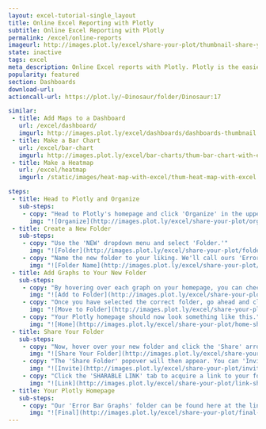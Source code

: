 ```yaml
---
layout: excel-tutorial-single_layout
title: Online Excel Reporting with Plotly
subtitle: Online Excel Reporting with Plotly
permalink: /excel/online-reports
imageurl: http://images.plot.ly/excel/share-your-plot/thumbnail-share-your-plot.png
state: inactive
tags: excel
meta_description: Online Excel reports with Plotly. Plotly is the easiest and fastest way to make charts, reports, and dashboards online.
popularity: featured
section: Dashboards
download-url: 
actioncall-url: https://plot.ly/~Dinosaur/folder/Dinosaur:17

similar:
 - title: Add Maps to a Dashboard
   url: /excel/dashboard/
   imgurl: http://images.plot.ly/excel/dashboards/dashboards-thumbnail.png
 - title: Make a Bar Chart
   url: /excel/bar-chart
   imgurl: http://images.plot.ly/excel/bar-charts/thum-bar-chart-with-excel.png
 - title: Make a Heatmap
   url: /excel/heatmap
   imgurl: /static/images/heat-map-with-excel/thum-heat-map-with-excel.png

steps: 
 - title: Head to Plotly and Organize
   sub-steps:
    - copy: "Head to Plotly's homepage and click 'Organize' in the upper left."
      img: "![Organize](http://images.plot.ly/excel/share-your-plot/organize-share-your-plot.png)"
 - title: Create a New Folder
   sub-steps:
    - copy: "Use the 'NEW' dropdown menu and select 'Folder.'"
      img: "![Folder](http://images.plot.ly/excel/share-your-plot/folder-share-your-plot.png)"
    - copy: "Name the new folder to your liking. We'll call ours 'Error Bar Graphs' since all of our graphs have error bars."
      img: "![Folder Name](http://images.plot.ly/excel/share-your-plot/folder-name-share-your-plot.png)"
 - title: Add Graphs to Your New Folder
   sub-steps:
    - copy: "By hovering over each graph on your homepage, you can check each that you'd like to add to your new folder. Click the folder icon within upper tool bar to move the selected graphs to the newly-created folder."
      img: "![Add to Folder](http://images.plot.ly/excel/share-your-plot/add-share-your-plot.png)"
    - copy: "Once you have selected the correct folder, go ahead and click 'MOVE' within the 'Move To' menu."
      img: "![Move to Folder](http://images.plot.ly/excel/share-your-plot/move-share-your-plot.png)"
    - copy: "Your Plotly homepage should now look something like this."
      img: "![Home](http://images.plot.ly/excel/share-your-plot/home-share-your-plot.png)"
 - title: Share Your Folder
   sub-steps:
    - copy: "Now, hover over your new folder and click the 'Share' arrow."
      img: "![Share Your Folder](http://images.plot.ly/excel/share-your-plot/share-share-your-plot.png)"
    - copy: "The 'Share Folder' popover will then appear. You can 'Invite People' by entering their Plotly username or email address. You can also add a message if you'd like."
      img: "![Invite](http://images.plot.ly/excel/share-your-plot/invite-share-your-plot.png)"
    - copy: "Click the 'SHARABLE LINK' tab to acquire a link to your folder. You can share this with other collaborators."
      img: "![Link](http://images.plot.ly/excel/share-your-plot/link-share-your-plot.png)"
 - title: Your Plotly Homepage 
   sub-steps:
    - copy: "Our 'Error Bar Graphs' folder can be found here at the link provided: [click here](https://plot.ly/~Dinosaur/folder/Dinosaur:17)."
      img: "![Final](http://images.plot.ly/excel/share-your-plot/final-share-your-plot.png)"
---
```

